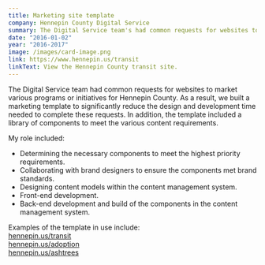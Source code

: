 ```yaml
---
title: Marketing site template
company: Hennepin County Digital Service
summary: The Digital Service team's had common requests for websites to market various programs or initiatives for Hennepin County.
date: "2016-01-02"
year: "2016-2017"
image: /images/card-image.png
link: https://www.hennepin.us/transit
linkText: View the Hennepin County transit site.
---
```

The Digital Service team had common requests for websites to market various programs or initiatives for Hennepin County. As a result, we built a marketing template to significantly reduce the design and development time needed to complete these requests. In addition, the template included a library of components to meet the various content requirements.

<p class="toggle-role">My role included:</p>

- Determining the necessary components to meet the highest priority requirements.
- Collaborating with brand designers to ensure the components met brand standards.
- Designing content models within the content management system.
- Front-end development.
- Back-end development and build of the components in the content management system.

Examples of the template in use include:\
[hennepin.us/transit](https://www.hennepin.us/transit)\
[hennepin.us/adoption](https://www.hennepin.us/adoption)\
[hennepin.us/ashtrees](https://www.hennepin.us/ashtrees)
